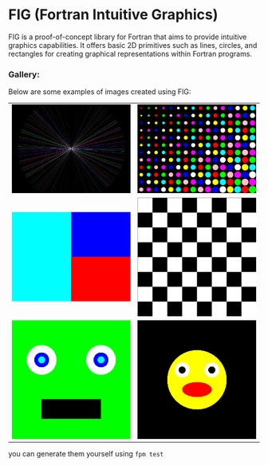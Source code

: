 # FIG (Fortran Intuitive Graphics)
FIG is a proof-of-concept library for Fortran that aims to provide intuitive graphics capabilities. It offers basic 2D primitives such as lines, circles, and rectangles for creating graphical representations within Fortran programs.

### Gallery:
Below are some examples of images created using FIG:

|   |   |
|---|---|
| ![](./assets/Radial%20Lines.png) | ![](./assets/circles_pattern.png) |
| ![](./assets/rect.png) | ![](./assets/checker.png)  |
| ![](./assets/green_blob.png) | ![](./assets/Smiley%20Face.png) |

you can generate them yourself using `fpm test`
